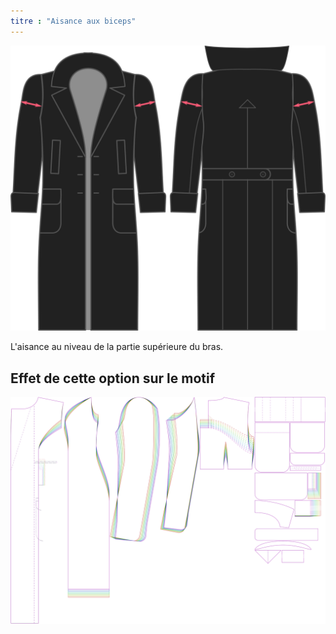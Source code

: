 ```yaml
---
titre : "Aisance aux biceps"
---
```


![Biceps ease](./bicepsease.svg)

L'aisance au niveau de la partie supérieure du bras.

## Effet de cette option sur le motif

![Cette image montre l'effet de cette option en superposant plusieurs variantes qui ont une valeur différente pour cette option](carlita_bicepsease_sample.svg "Effet de cette option sur le modèle")
